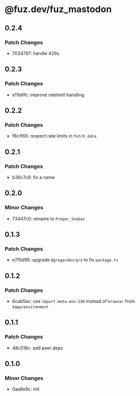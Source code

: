 # @fuz.dev/fuz_mastodon

## 0.2.4

### Patch Changes

- 7034797: handle 429s

## 0.2.3

### Patch Changes

- e11b6fc: improve ratelimit handling

## 0.2.2

### Patch Changes

- f8c1f65: respect rate limits in `fetch_data`

## 0.2.1

### Patch Changes

- b36c7c8: fix a name

## 0.2.0

### Minor Changes

- 73447c0: rename to `Proper_Snakes`

## 0.1.3

### Patch Changes

- e7f5d95: upgrade `@grogarden/gro` to fix `package.ts`

## 0.1.2

### Patch Changes

- 6cab5ac: use `import.meta.env.SSR` instead of `browser` from `$app/environment`

## 0.1.1

### Patch Changes

- 48c518c: add peer deps

## 0.1.0

### Minor Changes

- 0aa8e9c: init
